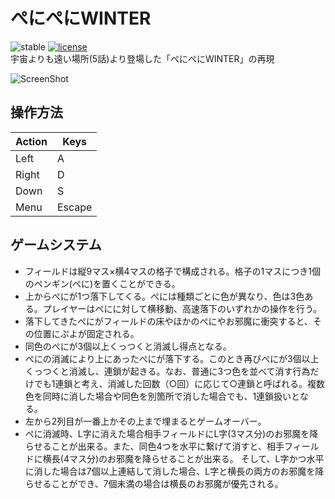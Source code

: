 # ぺにぺにWINTER
![stable](https://img.shields.io/badge/build-passing-success.svg)
[![license](https://img.shields.io/badge/license-MIT-blue.svg?style=flat)](LICENSE)  
宇宙よりも遠い場所(5話)より登場した「ぺにぺにWINTER」の再現
  
![ScreenShot](https://user-images.githubusercontent.com/29778890/77157339-7b2f3300-6ae4-11ea-8920-5a9abddbcc04.png)  
  
## 操作方法

| Action | Keys |
| :----- | ---- |
| Left   | A    |
| Right  | D    |
| Down   | S    |
| Menu   | Escape |

## ゲームシステム

* フィールドは縦9マス×横4マスの格子で構成される。格子の1マスにつき1個のペンギン(ぺに)を置くことができる。  
* 上からぺにが1つ落下してくる。ぺには種類ごとに色が異なり、色は3色ある。プレイヤーはぺにに対して横移動、高速落下のいずれかの操作を行う。  
* 落下してきたぺにがフィールドの床やほかのぺにやお邪魔に衝突すると、その位置にぷよが固定される。  
* 同色のぺにが3個以上くっつくと消滅し得点となる。
* ぺにの消滅により上にあったぺにが落下する。このとき再びぺにが3個以上くっつくと消滅し、連鎖が起きる。なお、普通に3つ色を並べて消す行為だけでも1連鎖と考え、消滅した回数（○回）に応じて○連鎖と呼ばれる。複数色を同時に消した場合や同色を別箇所で消した場合でも、1連鎖扱いとなる。  
* 左から2列目が一番上かその上まで埋まるとゲームオーバー。
* ぺに消滅時、L字に消えた場合相手フィールドにL字(3マス分)のお邪魔を降らせることが出来る。また、同色4つを水平に繋げて消すと、相手フィールドに横長(4マス分)のお邪魔を降らせることが出来る。 そして、L字かつ水平に消した場合は7個以上連結して消した場合、L字と横長の両方のお邪魔を降らせることができ、7個未満の場合は横長のお邪魔が優先される。  
